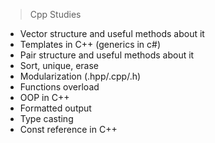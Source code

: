 >Cpp Studies

- Vector structure and useful methods about it
- Templates in C++ (generics in c#)
- Pair structure and useful methods about it
- Sort, unique, erase
- Modularization (.hpp/.cpp/.h)
- Functions overload
- OOP in C++
- Formatted output
- Type casting
- Const reference in C++

